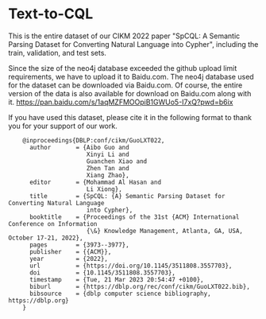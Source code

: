 # Text-to-CQL
This is the entire dataset of our CIKM 2022 paper "SpCQL: A Semantic Parsing Dataset for Converting Natural Language into Cypher", including the train, validation, and test sets.

Since the size of the neo4j database exceeded the github upload limit requirements, we have to upload it to Baidu.com. The neo4j database used for the dataset can be downloaded via Baidu.com. Of course, the entire version of the data is also available for download on Baidu.com along with it.
https://pan.baidu.com/s/1aqMZFMOOpiB1GWUo5-I7xQ?pwd=b6ix 

If you have used this dataset, please cite it in the following format to thank you for your support of our work.

		@inproceedings{DBLP:conf/cikm/GuoLXT022,
		  author       = {Aibo Guo and
		                  Xinyi Li and
		                  Guanchen Xiao and
		                  Zhen Tan and
		                  Xiang Zhao},
		  editor       = {Mohammad Al Hasan and
		                  Li Xiong},
		  title        = {SpCQL: {A} Semantic Parsing Dataset for Converting Natural Language
		                  into Cypher},
		  booktitle    = {Proceedings of the 31st {ACM} International Conference on Information
		                  {\&} Knowledge Management, Atlanta, GA, USA, October 17-21, 2022},
		  pages        = {3973--3977},
		  publisher    = {{ACM}},
		  year         = {2022},
		  url          = {https://doi.org/10.1145/3511808.3557703},
		  doi          = {10.1145/3511808.3557703},
		  timestamp    = {Tue, 21 Mar 2023 20:54:47 +0100},
		  biburl       = {https://dblp.org/rec/conf/cikm/GuoLXT022.bib},
		  bibsource    = {dblp computer science bibliography, https://dblp.org}
		}

